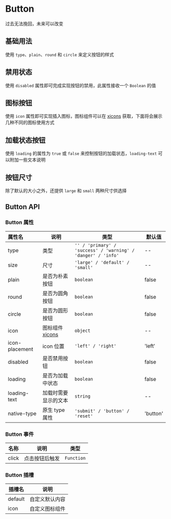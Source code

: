 # Button

过去无法挽回，未来可以改变

## 基础用法

使用 `type`、`plain`、`round` 和 `circle` 来定义按钮的样式

<preview path="../../demo/button/button-basic.vue"></preview>

## 禁用状态

使用 `disabled` 属性即可完成实现按钮的禁用，此属性接收一个 `Boolean` 的值

<preview path="../../demo/button/button-disabled.vue"></preview>

## 图标按钮

使用 `icon` 属性即可实现插入图标，图标组件可以在 [xicons](https://www.xicons.org/#/) 获取，下面将会展示几种不同的图标使用方式

<preview path="../../demo/button/button-icon.vue"></preview>

## 加载状态按钮

使用 `loading` 的属性为 `true` 或 `false` 来控制按钮的加载状态，`loading-text` 可以附加一些文本说明

<preview path="../../demo/button/button-loading.vue"></preview>

## 按钮尺寸

除了默认的大小之外，还提供 `large` 和 `small` 两种尺寸供选择

<preview path="../../demo/button/button-size.vue"></preview>

## Button API

### Button 属性

| 属性名         | 说明                                         | 类型                                                         | 默认值   |
| :------------- | -------------------------------------------- | ------------------------------------------------------------ | -------- |
| type           | 类型                                         | `'' / 'primary' / 'success' / 'warning' / 'danger' / 'info'` | --       |
| size           | 尺寸                                         | `'large' / 'default' / 'small'`                              | --       |
| plain          | 是否为朴素按钮                               | `boolean`                                                    | false    |
| round          | 是否为圆角按钮                               | `boolean`                                                    | false    |
| circle         | 是否为圆形按钮                               | `boolean`                                                    | false    |
| icon           | 图标组件 [xicons](https://www.xicons.org/#/) | `object`                                                     | --       |
| icon-placement | icon 位置                                    | `'left' / 'right'`                                           | 'left'   |
| disabled       | 是否禁用按钮                                 | `boolean`                                                    | false    |
| loading        | 是否为加载中状态                             | `boolean`                                                    | false    |
| loading-text   | 加载时需要显示的文本                         | `string`                                                     | --       |
| native-type    | 原生 type 属性                               | `'submit' / 'button' / 'reset'`                              | 'button' |

### Button 事件

| 名称  | 说明           | 类型       |
| ----- | -------------- | ---------- |
| click | 点击按钮后触发 | `Function` |

### Button 插槽

| 插槽名  | 说明           |
| ------- | -------------- |
| default | 自定义默认内容 |
| icon    | 自定义图标组件 |

